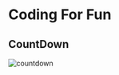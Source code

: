 # Coding For Fun

## CountDown

![countdown](https://mmbiz.qlogo.cn/mmbiz/RnfzGlXVQn1kSCAGiatNp4MMtmavfDXfmF6NbILX1TE4jqssxpsFzvOmZgSjVUicubc8dUqtdvjWzoic86KVbdk2w/0?wx_fmt=gif)
